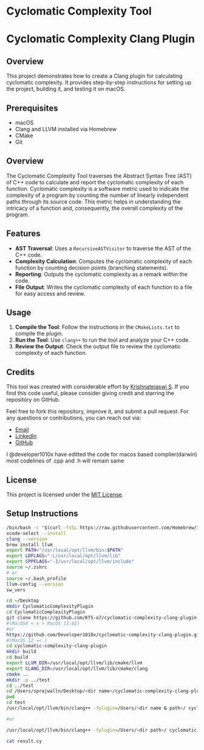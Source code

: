 # Cyclomatic Complexity Tool

# Cyclomatic Complexity Clang Plugin

## Overview

This project demonstrates how to create a Clang plugin for calculating cyclomatic complexity. It provides step-by-step instructions for setting up the project, building it, and testing it on macOS.

## Prerequisites

- macOS
- Clang and LLVM installed via Homebrew
- CMake
- Git

## Overview

The Cyclomatic Complexity Tool traverses the Abstract Syntax Tree (AST) of C++ code to calculate and report the cyclomatic complexity of each function. Cyclomatic complexity is a software metric used to indicate the complexity of a program by counting the number of linearly independent paths through its source code. This metric helps in understanding the intricacy of a function and, consequently, the overall complexity of the program.

## Features

- **AST Traversal**: Uses a `RecursiveASTVisitor` to traverse the AST of the C++ code.
- **Complexity Calculation**: Computes the cyclomatic complexity of each function by counting decision points (branching statements).
- **Reporting**: Outputs the cyclomatic complexity as a remark within the code.
- **File Output**: Writes the cyclomatic complexity of each function to a file for easy access and review.

## Usage

1. **Compile the Tool**: Follow the instructions in the `CMakeLists.txt` to compile the plugin.
2. **Run the Tool**: Use `clang++` to run the tool and analyze your C++ code.
3. **Review the Output**: Check the output file to review the cyclomatic complexity of each function.

## Credits

This tool was created with considerable effort by [Krishnatejaswi S](https://www.github.com/KTS-o7). If you find this code useful, please consider giving credit and starring the repository on GitHub.


Feel free to fork this repository, improve it, and submit a pull request. For any questions or contributions, you can reach out via:

- [Email](mailto:shentharkrishnatejaswi@gmail.com)
- [LinkedIn](https://www.linkedin.com/in/krishnatejaswi-shenthar/)
- [GitHub](https://www.github.com/KTS-o7)


I @developer1010x have editted the code for macos based complier(darwin) most codelines of .cpp and .h will remain same

## License

This project is licensed under the [MIT License](LICENSE).

## Setup Instructions

 ```bash
/bin/bash -c "$(curl -fsSL https://raw.githubusercontent.com/Homebrew/install/HEAD/install.sh)"
xcode-select --install
clang --version
brew install llvm
export PATH="/usr/local/opt/llvm/bin:$PATH"
export LDFLAGS="-L/usr/local/opt/llvm/lib"
export CPPFLAGS="-I/usr/local/opt/llvm/include"
source ~/.zshrc
# or
source ~/.bash_profile
llvm-config --version
sw_vers

cd ~/Desktop
mkdir CyclomaticComplexityPlugin
cd CyclomaticComplexityPlugin
git clone https://github.com/KTS-o7/cyclomatic-complexity-clang-plugin.git
#(MacOSX < x > MacOS 13.02)
#or
https://github.com/Developer1010x/cyclomatic-complexity-clang-plugin.git
#(MacOS 12 =< )
cd cyclomatic-complexity-clang-plugin
mkdir build
cd build
export LLVM_DIR=/usr/local/opt/llvm/lib/cmake/llvm
export CLANG_DIR=/usr/local/opt/llvm/lib/cmake/clang
cmake ..
mkdir -p ../test
cd ../test
cd /Users/sprajwalln/Desktop/<dir name>/cyclomatic-complexity-clang-plugin
pwd
cd test
/usr/local/opt/llvm/bin/clang++ -fplugin=/Users/<dir name & path>/ cyclomatic-complexity-clang-plugin/build/libCyclomaticComplexity.dylib -o sample sample.cpp

#or

/usr/local/opt/llvm/bin/clang++ -fplugin=/Users/<dir path>/ cyclomatic-complexity-clang-plugin/build/libCyclomaticComplexity.so -o sample sample.cpp

cat result.cy
```

